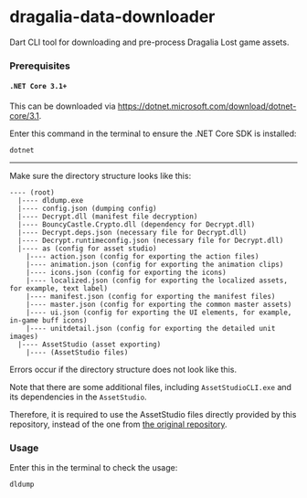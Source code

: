 # dragalia-data-downloader

Dart CLI tool for downloading and pre-process Dragalia Lost game assets.

### Prerequisites

#### `.NET Core 3.1+`

This can be downloaded via https://dotnet.microsoft.com/download/dotnet-core/3.1.

Enter this command in the terminal to ensure the .NET Core SDK is installed:

```commandline
dotnet
```

-------

Make sure the directory structure looks like this:

```
---- (root)
  |---- dldump.exe
  |---- config.json (dumping config)
  |---- Decrypt.dll (manifest file decryption)
  |---- BouncyCastle.Crypto.dll (dependency for Decrypt.dll)
  |---- Decrypt.deps.json (necessary file for Decrypt.dll)
  |---- Decrypt.runtimeconfig.json (necessary file for Decrypt.dll)
  |---- as (config for asset studio)
    |---- action.json (config for exporting the action files)
    |---- animation.json (config for exporting the animation clips)
    |---- icons.json (config for exporting the icons)
    |---- localized.json (config for exporting the localized assets, for example, text label)
    |---- manifest.json (config for exporting the manifest files)
    |---- master.json (config for exporting the common master assets)
    |---- ui.json (config for exporting the UI elements, for example, in-game buff icons)
    |---- unitdetail.json (config for exporting the detailed unit images)
  |---- AssetStudio (asset exporting)
    |---- (AssetStudio files)
```

Errors occur if the directory structure does not look like this.

Note that there are some additional files, including `AssetStudioCLI.exe` and its dependencies in the `AssetStudio`.

Therefore, it is required to use the AssetStudio files directly provided by this repository,
instead of the one from [the original repository](https://github.com/Perfare/AssetStudio).

### Usage

Enter this in the terminal to check the usage:

```commandline
dldump
```